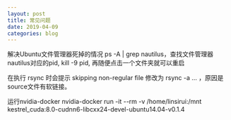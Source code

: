 ```yaml
---
layout: post
title: 常见问题
date: 2019-04-09
categories: blog
---
```


解决Ubuntu文件管理器死掉的情况
ps -A | grep nautilus，查找文件管理器nautilus对应的pid, kill -9 pid, 再随便点击一个文件夹就可以重启

在执行 rsync 时会提示 skipping non-regular file 
修改为 rsync -a ... ，原因是source文件有软链接。

运行nvidia-docker
nvidia-docker run -it --rm -v /home/linsirui:/mnt  kestrel_cuda:8.0-cudnn6-libcxx24-devel-ubuntu14.04-v0.1.4
